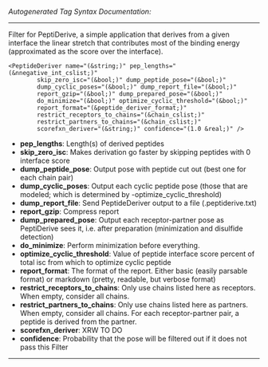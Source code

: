 _Autogenerated Tag Syntax Documentation:_

---
Filter for PeptiDerive, a simple application that derives from a given interface the linear stretch that contributes most of the binding energy (approximated as the score over the interface).

```
<PeptideDeriver name="(&string;)" pep_lengths="(&nnegative_int_cslist;)"
        skip_zero_isc="(&bool;)" dump_peptide_pose="(&bool;)"
        dump_cyclic_poses="(&bool;)" dump_report_file="(&bool;)"
        report_gzip="(&bool;)" dump_prepared_pose="(&bool;)"
        do_minimize="(&bool;)" optimize_cyclic_threshold="(&bool;)"
        report_format="(&peptide_deriver_format;)"
        restrict_receptors_to_chains="(&chain_cslist;)"
        restrict_partners_to_chains="(&chain_cslist;)"
        scorefxn_deriver="(&string;)" confidence="(1.0 &real;)" />
```

-   **pep_lengths**: Length(s) of derived peptides
-   **skip_zero_isc**: Makes derivation go faster by skipping peptides with 0 interface score
-   **dump_peptide_pose**: Output pose with peptide cut out (best one for each chain pair)
-   **dump_cyclic_poses**: Output each cyclic peptide pose (those that are modeled; which is determined by -optimize_cyclic_threshold)
-   **dump_report_file**: Send PeptideDeriver output to a file (.peptiderive.txt)
-   **report_gzip**: Compress report
-   **dump_prepared_pose**: Output each receptor-partner pose as PeptiDerive sees it, i.e. after preparation (minimization and disulfide detection)
-   **do_minimize**: Perform minimization before everything.
-   **optimize_cyclic_threshold**: Value of peptide interface score percent of total isc from which to optimize cyclic peptide
-   **report_format**: The format of the report. Either basic (easily parsable format) or markdown (pretty, readable, but verbose format)
-   **restrict_receptors_to_chains**: Only use chains listed here as receptors. When empty, consider all chains.
-   **restrict_partners_to_chains**: Only use chains listed here as partners. When empty, consider all chains. For each receptor-partner pair, a peptide is derived from the partner.
-   **scorefxn_deriver**: XRW TO DO
-   **confidence**: Probability that the pose will be filtered out if it does not pass this Filter

---
